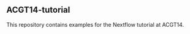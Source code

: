 ACGT14-tutorial
-----------------

This repository contains examples for the Nextflow tutorial at ACGT14.
